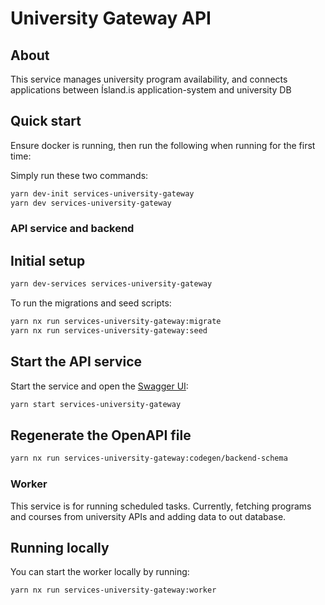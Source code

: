# University Gateway API

## About

This service manages university program availability, and connects applications between Ísland.is application-system and university DB

## Quick start

Ensure docker is running, then run the following when running for the first time:

Simply run these two commands:

```bash
yarn dev-init services-university-gateway
yarn dev services-university-gateway
```

### API service and backend

## Initial setup

```bash
yarn dev-services services-university-gateway
```

To run the migrations and seed scripts:

```bash
yarn nx run services-university-gateway:migrate
yarn nx run services-university-gateway:seed
```

## Start the API service

Start the service and open the [Swagger UI](http://localhost:3380/api/swagger):

```bash
yarn start services-university-gateway
```

## Regenerate the OpenAPI file

```bash
yarn nx run services-university-gateway:codegen/backend-schema
```

### Worker

This service is for running scheduled tasks. Currently, fetching programs and courses from university APIs and adding data to out database.

## Running locally

You can start the worker locally by running:

```bash
yarn nx run services-university-gateway:worker
```

